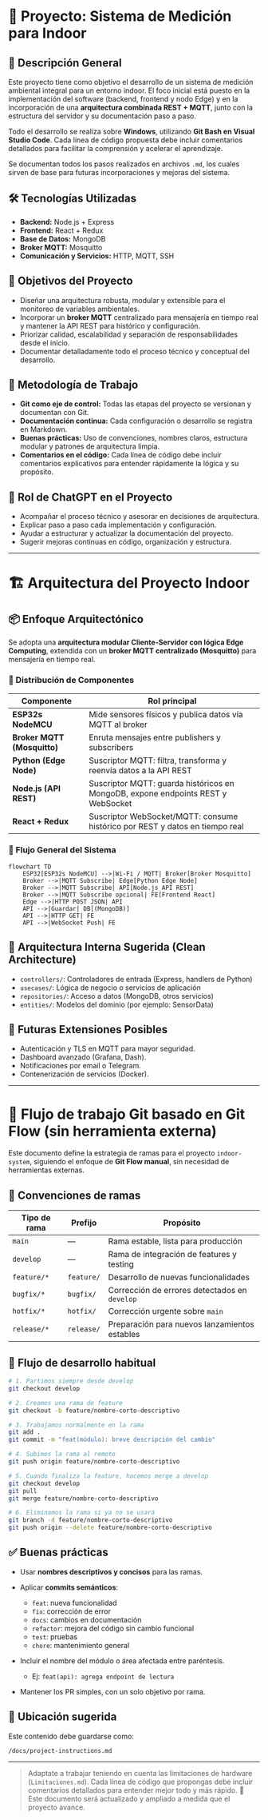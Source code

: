 # 🧪 Proyecto: Sistema de Medición para Indoor

## 🎯 Descripción General

Este proyecto tiene como objetivo el desarrollo de un sistema de medición ambiental integral para un entorno indoor. El foco inicial está puesto en la implementación del software (backend, frontend y nodo Edge) y en la incorporación de una **arquitectura combinada REST + MQTT**, junto con la estructura del servidor y su documentación paso a paso.

Todo el desarrollo se realiza sobre **Windows**, utilizando **Git Bash en Visual Studio Code**. Cada línea de código propuesta debe incluir comentarios detallados para facilitar la comprensión y acelerar el aprendizaje.

Se documentan todos los pasos realizados en archivos `.md`, los cuales sirven de base para futuras incorporaciones y mejoras del sistema.

## 🛠️ Tecnologías Utilizadas

* **Backend:** Node.js + Express
* **Frontend:** React + Redux
* **Base de Datos:** MongoDB
* **Broker MQTT:** Mosquitto
* **Comunicación y Servicios:** HTTP, MQTT, SSH

## 📌 Objetivos del Proyecto

* Diseñar una arquitectura robusta, modular y extensible para el monitoreo de variables ambientales.
* Incorporar un **broker MQTT** centralizado para mensajería en tiempo real y mantener la API REST para histórico y configuración.
* Priorizar calidad, escalabilidad y separación de responsabilidades desde el inicio.
* Documentar detalladamente todo el proceso técnico y conceptual del desarrollo.

## 🧰 Metodología de Trabajo

* **Git como eje de control:** Todas las etapas del proyecto se versionan y documentan con Git.
* **Documentación continua:** Cada configuración o desarrollo se registra en Markdown.
* **Buenas prácticas:** Uso de convenciones, nombres claros, estructura modular y patrones de arquitectura limpia.
* **Comentarios en el código:** Cada línea de código debe incluir comentarios explicativos para entender rápidamente la lógica y su propósito.

## 🤖 Rol de ChatGPT en el Proyecto

* Acompañar el proceso técnico y asesorar en decisiones de arquitectura.
* Explicar paso a paso cada implementación y configuración.
* Ayudar a estructurar y actualizar la documentación del proyecto.
* Sugerir mejoras continuas en código, organización y estructura.

---

# 🏗️ Arquitectura del Proyecto Indoor

## 📦 Enfoque Arquitectónico

Se adopta una **arquitectura modular Cliente-Servidor con lógica Edge Computing**, extendida con un **broker MQTT centralizado (Mosquitto)** para mensajería en tiempo real.

### 🔄 Distribución de Componentes

| Componente                  | Rol principal                                                                    |
| --------------------------- | -------------------------------------------------------------------------------- |
| **ESP32s NodeMCU**          | Mide sensores físicos y publica datos vía MQTT al broker                         |
| **Broker MQTT (Mosquitto)** | Enruta mensajes entre publishers y subscribers                                   |
| **Python (Edge Node)**      | Suscriptor MQTT: filtra, transforma y reenvía datos a la API REST                |
| **Node.js (API REST)**      | Suscriptor MQTT: guarda históricos en MongoDB, expone endpoints REST y WebSocket |
| **React + Redux**           | Suscriptor WebSocket/MQTT: consume histórico por REST y datos en tiempo real     |

### 🔧 Flujo General del Sistema

```mermaid
flowchart TD
    ESP32[ESP32s NodeMCU] -->|Wi-Fi / MQTT| Broker[Broker Mosquitto]
    Broker -->|MQTT Subscribe| Edge[Python Edge Node]
    Broker -->|MQTT Subscribe| API[Node.js API REST]
    Broker -->|MQTT Subscribe opcional| FE[Frontend React]
    Edge -->|HTTP POST JSON| API
    API -->|Guardar| DB[(MongoDB)]
    API -->|HTTP GET| FE
    API -->|WebSocket Push| FE
```

## 🧱 Arquitectura Interna Sugerida (Clean Architecture)

* `controllers/`: Controladores de entrada (Express, handlers de Python)
* `usecases/`: Lógica de negocio o servicios de aplicación
* `repositories/`: Acceso a datos (MongoDB, otros servicios)
* `entities/`: Modelos del dominio (por ejemplo: SensorData)

## 🔭 Futuras Extensiones Posibles

* Autenticación y TLS en MQTT para mayor seguridad.
* Dashboard avanzado (Grafana, Dash).
* Notificaciones por email o Telegram.
* Contenerización de servicios (Docker).

---

# 🔀 Flujo de trabajo Git basado en Git Flow (sin herramienta externa)

Este documento define la estrategia de ramas para el proyecto `indoor-system`, siguiendo el enfoque de **Git Flow manual**, sin necesidad de herramientas externas.

## 📌 Convenciones de ramas

| Tipo de rama | Prefijo    | Propósito                                     |
| ------------ | ---------- | --------------------------------------------- |
| `main`       | —          | Rama estable, lista para producción           |
| `develop`    | —          | Rama de integración de features y testing     |
| `feature/*`  | `feature/` | Desarrollo de nuevas funcionalidades          |
| `bugfix/*`   | `bugfix/`  | Corrección de errores detectados en `develop` |
| `hotfix/*`   | `hotfix/`  | Corrección urgente sobre `main`               |
| `release/*`  | `release/` | Preparación para nuevos lanzamientos estables |

## 🚀 Flujo de desarrollo habitual

```bash
# 1. Partimos siempre desde develop
git checkout develop

# 2. Creamos una rama de feature
git checkout -b feature/nombre-corto-descriptivo

# 3. Trabajamos normalmente en la rama
git add .
git commit -m "feat(módulo): breve descripción del cambio"

# 4. Subimos la rama al remoto
git push origin feature/nombre-corto-descriptivo

# 5. Cuando finaliza la feature, hacemos merge a develop
git checkout develop
git pull
git merge feature/nombre-corto-descriptivo

# 6. Eliminamos la rama si ya no se usará
git branch -d feature/nombre-corto-descriptivo
git push origin --delete feature/nombre-corto-descriptivo
```

## ✅ Buenas prácticas

* Usar **nombres descriptivos y concisos** para las ramas.
* Aplicar **commits semánticos**:

  * `feat`: nueva funcionalidad
  * `fix`: corrección de error
  * `docs`: cambios en documentación
  * `refactor`: mejora del código sin cambio funcional
  * `test`: pruebas
  * `chore`: mantenimiento general
* Incluir el nombre del módulo o área afectada entre paréntesis.

  * Ej: `feat(api): agrega endpoint de lectura`
* Mantener los PR simples, con un solo objetivo por rama.

## 📁 Ubicación sugerida

Este contenido debe guardarse como:

```
/docs/project-instructions.md
```

---

> Adaptate a trabajar teniendo en cuenta las limitaciones de hardware (`Limitaciones.md`).
> Cada línea de código que propongas debe incluir comentarios detallados para entender mejor todo y más rápido.
> 🔁 Este documento será actualizado y ampliado a medida que el proyecto avance.
